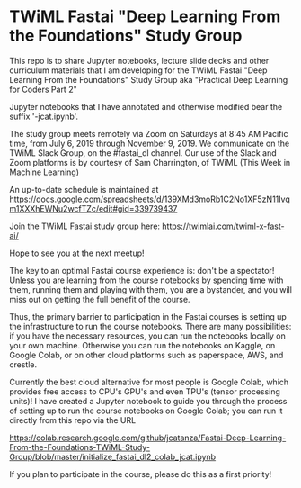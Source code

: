 # TWiML Fastai "Deep Learning From the Foundations" Study Group

This repo is to share Jupyter notebooks, lecture slide decks and other curriculum materials that I am developing for the  TWiML Fastai "Deep Learning From the Foundations" Study Group aka "Practical Deep Learning for Coders Part 2"

Jupyter notebooks that I have annotated and otherwise modified bear the suffix '-jcat.ipynb'.

The study group meets remotely via Zoom on Saturdays at 8:45 AM Pacific time, from July 6, 2019 through November 9, 2019. We communicate on the TWiML Slack Group, on the #fastai_dl channel. Our use of the Slack and Zoom platforms is by courtesy of Sam Charrington, of TWiML (This Week in Machine Learning)

An up-to-date schedule is maintained at https://docs.google.com/spreadsheets/d/139XMd3moRb1C2No1XF5zN11Ivqm1XXXhEWNu2wcfTZc/edit#gid=339739437

Join the TWiML Fastai study group here: https://twimlai.com/twiml-x-fast-ai/

Hope to see you at the next meetup!

The key to an optimal Fastai course experience is: don't be a spectator!  Unless you are learning from the course notebooks by spending time with them, running them and playing with them, you are a bystander, and you will miss out on getting the full benefit of the course.

Thus, the primary barrier to participation in the Fastai courses is setting up the infrastructure to run the course notebooks. There are many possibilities: if you have the necessary resources, you can run the notebooks locally on your own machine. Otherwise you can run the notebooks on Kaggle, on Google Colab, or on other cloud platforms such as paperspace, AWS, and crestle.

Currently the best cloud alternative for most people is Google Colab, which provides free access to CPU's GPU's and even TPU's (tensor processing units)! I have created a Jupyter notebook to guide you through the process of setting up to run the course notebooks  on Google Colab; you can run it directly from this repo via the URL

https://colab.research.google.com/github/jcatanza/Fastai-Deep-Learning-From-the-Foundations-TWiML-Study-Group/blob/master/initialize_fastai_dl2_colab_jcat.ipynb

If you plan to participate in the course, please do this as a first priority!  
